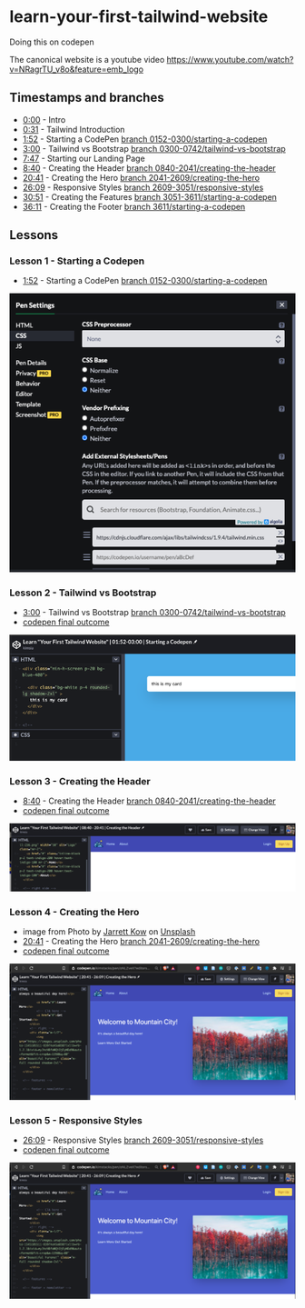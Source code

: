 # learn-your-first-tailwind-website
Doing this on codepen

The canonical website is a youtube video https://www.youtube.com/watch?v=NRagrTU_v8o&feature=emb_logo

## Timestamps and branches

- [0:00](https://www.youtube.com/watch?v=NRagrTU_v8o&feature=emb_logo) - Intro
- [0:31](https://youtu.be/NRagrTU_v8o?t=31) - Tailwind Introduction
- [1:52](https://youtu.be/NRagrTU_v8o?t=112) - Starting a CodePen [branch 0152-0300/starting-a-codepen](https://github.com/simkimsia/learn-your-first-tailwind-website/tree/0152-3000/starting-a-codepen)
- [3:00](https://youtu.be/NRagrTU_v8o?t=180) - Tailwind vs Bootstrap [branch 0300-0742/tailwind-vs-bootstrap](https://github.com/simkimsia/learn-your-first-tailwind-website/tree/0300-0742/tailwind-vs-bootstrap)
- [7:47](https://youtu.be/NRagrTU_v8o?t=467) - Starting our Landing Page
- [8:40](https://youtu.be/NRagrTU_v8o?t=520) - Creating the Header [branch 0840-2041/creating-the-header](https://github.com/simkimsia/learn-your-first-tailwind-website/tree/0840-2041/creating-the-header)
- [20:41](https://youtu.be/NRagrTU_v8o?t=1241) - Creating the Hero [branch 2041-2609/creating-the-hero](https://github.com/simkimsia/learn-your-first-tailwind-website/tree/2041-2609/creating-the-hero)
- [26:09](https://youtu.be/NRagrTU_v8o?t=1569) - Responsive Styles [branch 2609-3051/responsive-styles]()
- [30:51](https://youtu.be/NRagrTU_v8o?t=1851) - Creating the Features [branch 3051-3611/starting-a-codepen]()
- [36:11](https://youtu.be/NRagrTU_v8o?t=2171) - Creating the Footer [branch 3611/starting-a-codepen]()

## Lessons

### Lesson 1 - Starting a Codepen

- [1:52](https://youtu.be/NRagrTU_v8o?t=112) - Starting a CodePen [branch 0152-0300/starting-a-codepen]()

![image-20201025143429280](README.assets/image-20201025143429280.png)

### Lesson 2 - Tailwind vs Bootstrap

- [3:00](https://youtu.be/NRagrTU_v8o?t=180) - Tailwind vs Bootstrap [branch 0300-0742/tailwind-vs-bootstrap](https://github.com/simkimsia/learn-your-first-tailwind-website/tree/0300-0742/tailwind-vs-bootstrap)
- [codepen final outcome](https://codepen.io/kimstacks/pen/JjKKoKj)

![image-20201025145028921](README.assets/image-20201025145028921.png)

### Lesson 3 - Creating the Header

- [8:40](https://youtu.be/NRagrTU_v8o?t=520) - Creating the Header [branch 0840-2041/creating-the-header](https://github.com/simkimsia/learn-your-first-tailwind-website/tree/0840-2041/creating-the-header)
- [codepen final outcome](https://codepen.io/kimstacks/pen/QWEdRJV?editors=1000)

![image-20201025155613793](README.assets/image-20201025155613793.png)

### Lesson 4 - Creating the Hero

- image from Photo by [Jarrett Kow](https://unsplash.com/@haskel?utm_source=unsplash&utm_medium=referral&utm_content=creditCopyText) on [Unsplash](https://unsplash.com/s/photos/furano?utm_source=unsplash&utm_medium=referral&utm_content=creditCopyText)
- [20:41](https://youtu.be/NRagrTU_v8o?t=1241) - Creating the Hero [branch 2041-2609/creating-the-hero](https://github.com/simkimsia/learn-your-first-tailwind-website/tree/2041-2609/creating-the-hero)
- [codepen final outcome](https://codepen.io/kimstacks/pen/oNLZveX?editors=1000)

![image-20201025203730301](README.assets/image-20201025203730301.png)

### Lesson 5 - Responsive Styles

- [26:09](https://youtu.be/NRagrTU_v8o?t=1569) - Responsive Styles [branch 2609-3051/responsive-styles](https://github.com/simkimsia/learn-your-first-tailwind-website/tree/2609-3051/responsive-styles)
- [codepen final outcome](https://codepen.io/kimstacks/pen/wvWJwNm?editors=1000)

![image-20201025203730301](README.assets/image-20201025203730301.png)

